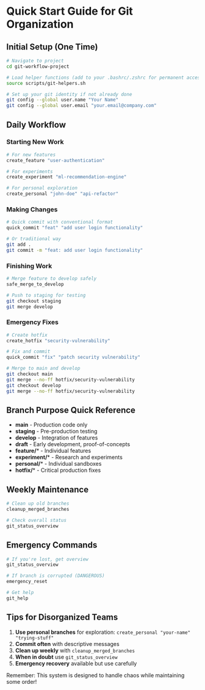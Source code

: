 # Quick Start Guide for Git Organization

## Initial Setup (One Time)

```bash
# Navigate to project
cd git-workflow-project

# Load helper functions (add to your .bashrc/.zshrc for permanent access)
source scripts/git-helpers.sh

# Set up your git identity if not already done
git config --global user.name "Your Name"
git config --global user.email "your.email@company.com"
```

## Daily Workflow

### Starting New Work

```bash
# For new features
create_feature "user-authentication"

# For experiments
create_experiment "ml-recommendation-engine"

# For personal exploration
create_personal "john-doe" "api-refactor"
```

### Making Changes

```bash
# Quick commit with conventional format
quick_commit "feat" "add user login functionality"

# Or traditional way
git add .
git commit -m "feat: add user login functionality"
```

### Finishing Work

```bash
# Merge feature to develop safely
safe_merge_to_develop

# Push to staging for testing
git checkout staging
git merge develop
```

### Emergency Fixes

```bash
# Create hotfix
create_hotfix "security-vulnerability"

# Fix and commit
quick_commit "fix" "patch security vulnerability"

# Merge to main and develop
git checkout main
git merge --no-ff hotfix/security-vulnerability
git checkout develop
git merge --no-ff hotfix/security-vulnerability
```

## Branch Purpose Quick Reference

- **main** - Production code only
- **staging** - Pre-production testing
- **develop** - Integration of features
- **draft** - Early development, proof-of-concepts
- **feature/*** - Individual features
- **experiment/*** - Research and experiments
- **personal/*** - Individual sandboxes
- **hotfix/*** - Critical production fixes

## Weekly Maintenance

```bash
# Clean up old branches
cleanup_merged_branches

# Check overall status
git_status_overview
```

## Emergency Commands

```bash
# If you're lost, get overview
git_status_overview

# If branch is corrupted (DANGEROUS)
emergency_reset

# Get help
git_help
```

## Tips for Disorganized Teams

1. **Use personal branches** for exploration: `create_personal "your-name" "trying-stuff"`
2. **Commit often** with descriptive messages
3. **Clean up weekly** with `cleanup_merged_branches`
4. **When in doubt** use `git_status_overview`
5. **Emergency recovery** available but use carefully

Remember: This system is designed to handle chaos while maintaining some order!